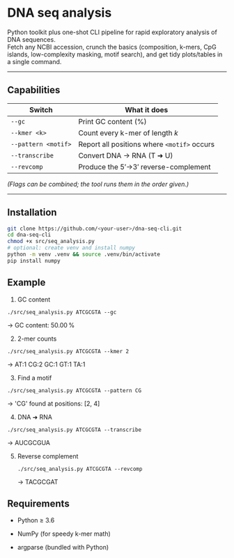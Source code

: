 # DNA seq analysis

Python toolkit plus one-shot CLI pipeline for rapid exploratory analysis of DNA sequences.  
Fetch any NCBI accession, crunch the basics (composition, k-mers, CpG islands, low-complexity masking, motif search), and get tidy plots/tables in a single command.

---

##  Capabilities

| Switch | What it does |
|--------|--------------|
| `--gc` | Print GC content (%) |
| `--kmer <k>` | Count every k-mer of length *k* |
| `--pattern <motif>` | Report all positions where `<motif>` occurs |
| `--transcribe` | Convert DNA → RNA (T ➜ U) |
| `--revcomp` | Produce the 5′→3′ reverse-complement |

*(Flags can be combined; the tool runs them in the order given.)*

---

##  Installation

```bash
git clone https://github.com/<your-user>/dna-seq-cli.git
cd dna-seq-cli
chmod +x src/seq_analysis.py
# optional: create venv and install numpy
python -m venv .venv && source .venv/bin/activate
pip install numpy
```
##  Example
1. GC content
   
`./src/seq_analysis.py ATCGCGTA --gc`

→ GC content: 50.00 %

2. 2-mer counts
   
`./src/seq_analysis.py ATCGCGTA --kmer 2`

 → AT:1  CG:2  GC:1  GT:1  TA:1

3. Find a motif
   
 `./src/seq_analysis.py ATCGCGTA --pattern CG`

 → 'CG' found at positions: [2, 4]

4. DNA ➜ RNA

`./src/seq_analysis.py ATCGCGTA --transcribe`

 → AUCGCGUA

5. Reverse complement
   
   `./src/seq_analysis.py ATCGCGTA --revcomp`

    → TACGCGAT

## Requirements
* Python ≥ 3.6

* NumPy (for speedy k-mer math)

* argparse (bundled with Python)


 
